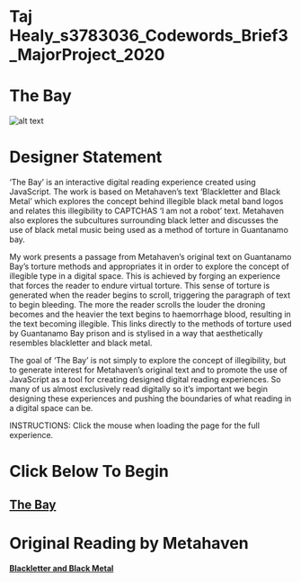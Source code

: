 # Taj Healy_s3783036_Codewords_Brief3_MajorProject_2020

# The Bay 

![alt text](https://github.com/TajHealy/CodeWords/blob/master/MajorProject/submissionPics/heroImage1.jpg?raw=true) 

# Designer Statement
‘The Bay’ is an interactive digital reading experience created using JavaScript. The work is based on Metahaven’s text ‘Blackletter and Black Metal’ which explores the concept behind illegible black metal band logos and relates this illegibility to CAPTCHAS ‘I am not a robot’ text. Metahaven also explores the subcultures surrounding black letter and discusses the use of black metal music being used as a method of torture in Guantanamo bay.  

My work presents a passage from Metahaven’s original text on Guantanamo Bay’s torture methods and appropriates it in order to explore the concept of illegible type in a digital space. This is achieved by forging an experience that forces the reader to endure virtual torture. This sense of torture is generated when the reader begins to scroll, triggering the paragraph of text to begin bleeding. The more the reader scrolls the louder the droning becomes and the heavier the text begins to haemorrhage blood, resulting in the text becoming illegible. This links directly to the methods of torture used by Guantanamo Bay prison and is stylised in a way that aesthetically resembles blackletter and black metal.

The goal of ‘The Bay’ is not simply to explore the concept of illegibility, but to generate interest for Metahaven’s original text and to promote the use of JavaScript as a tool for creating designed digital reading experiences. So many of us almost exclusively read digitally so it’s important we begin designing these experiences and pushing the boundaries of what reading in a digital space can be. 

INSTRUCTIONS: Click the mouse when loading the page for the full experience.

# Click Below To Begin
## [The Bay](https://TajHealy.github.io/CodeWords/week_12/theBay/) 

# Original Reading by Metahaven
**[Blackletter and Black Metal](http://digbeyond.com/readme/view.php?id=53&course=Code%20Words)**

